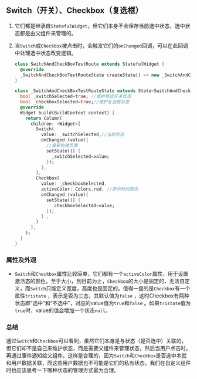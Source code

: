 ## Switch（开关）、Checkbox（复选框）

1. 它们都是继承自`StatefulWidget`，但它们本身不会保存当前选中状态，选中状态都是由父组件来管理的。

2. 当`Switch`或`Checkbox`被点击时，会触发它们的`onChanged`回调，可以在此回调中处理选中状态改变逻辑。

   ```dart
   class SwitchAndCheckBoxTestRoute extends StatefulWidget {
     @override
     _SwitchAndCheckBoxTestRouteState createState() => new _SwitchAndCheckBoxTestRouteState();
   }
   
   class _SwitchAndCheckBoxTestRouteState extends State<SwitchAndCheckBoxTestRoute> {
     bool _switchSelected=true; //维护单选开关状态
     bool _checkboxSelected=true;//维护复选框状态
     @override
     Widget build(BuildContext context) {
       return Column(
         children: <Widget>[
           Switch(
             value: _switchSelected,//当前状态
             onChanged:(value){
               //重新构建页面  
               setState(() {
                 _switchSelected=value;
               });
             },
           ),
           Checkbox(
             value: _checkboxSelected,
             activeColor: Colors.red, //选中时的颜色
             onChanged:(value){
               setState(() {
                 _checkboxSelected=value;
               });
             } ,
           )
         ],
       );
     }
   }
   ```

   

### 属性及外观

+ `Switch`和`Checkbox`属性比较简单，它们都有一个`activeColor`属性，用于设置激活态的颜色。至于大小，到目前为止，`Checkbox`的大小是固定的，无法自定义，而`Switch`只能定义宽度，高度也是固定的。值得一提的是`Checkbox`有一个属性`tristate` ，表示是否为三态，其默认值为`false` ，这时Checkbox有两种状态即“选中”和“不选中”，对应的value值为`true`和`false` 。如果`tristate`值为`true`时，value的值会增加一个状态`null`。



### 总结

通过`Switch`和`Checkbox`可以看到，虽然它们本身是与状态（是否选中）关联的，但它们却不是自己来维护状态，而是需要父组件来管理状态，然后当用户点击时，再通过事件通知给父组件，这样是合理的，因为`Switch`和`Checkbox`是否选中本就和用户数据关联，而这些用户数据也不可能是它们的私有状态。我们在自定义组件时也应该思考一下哪种状态的管理方式最为合理。